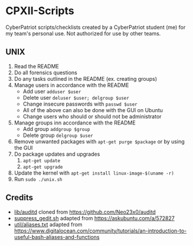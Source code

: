 # CPXII-Scripts
CyberPatriot scripts/checklists created by a CyberPatriot student (me) for my team's personal use. Not authorized for use by other teams.
## UNIX
1. Read the README
2. Do all forensics questions
3. Do any tasks outlined in the README (ex. creating groups)
4. Manage users in accordance with the README
	* Add user `adduser $user`
	* Delete user `deluser $user; delgroup $user`
	* Change insecure passwords with `passwd $user`
	* All of the above can also be done with the GUI on Ubuntu
	* Change users who should or should not be administrator
5. Manage groups inn accordance with the README
	* Add group `addgroup $group`
	* Delete group `delgroup $user`
6. Remove unwanted packages with `apt-get purge $package` or by using the GUI
7. Do package updates and upgrades
	1. `apt-get update`
	2. `apt-get upgrade`
8. Update the kernel with `apt-get install linux-image-$(uname -r)`
9. Run `sudo ./unix.sh`

## Credits
* [lib/auditd](lib/auditd) cloned from https://github.com/Neo23x0/auditd
* [suppress_gedit.sh](suppress_gedit.sh) adapted from https://askubuntu.com/a/572827
* [util/aliases.txt](/util/aliases.txt) adapted from https://www.digitalocean.com/community/tutorials/an-introduction-to-useful-bash-aliases-and-functions

